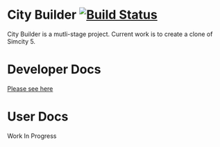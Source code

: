 # City Builder [![Build Status](https://travis-ci.org/UltimatePea/CityBuilder.svg?branch=develop)](https://travis-ci.org/UltimatePea/CityBuilder)

City Builder is a mutli-stage project. Current work is to create a clone of Simcity 5.

# Developer Docs

[Please see here](developer_docs/home.md)

# User Docs

Work In Progress
